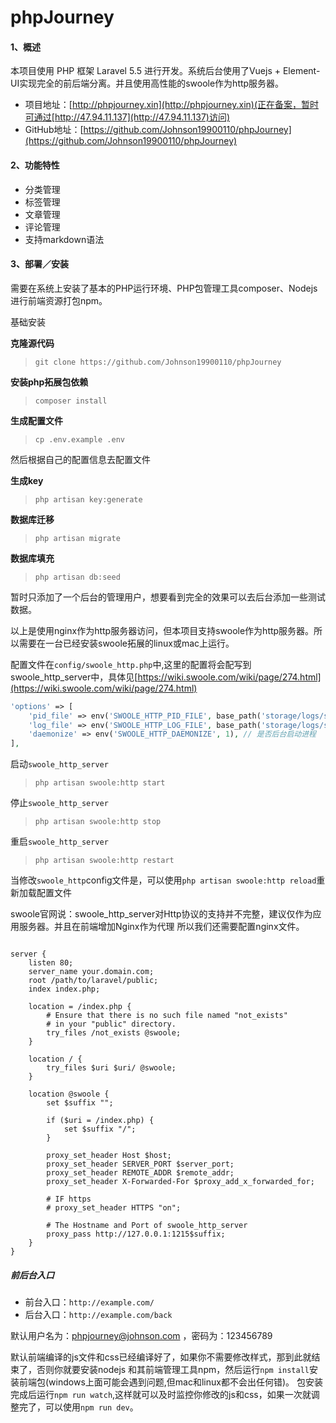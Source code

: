 # phpJourney
#### 1、概述
本项目使用 PHP 框架 Laravel 5.5 进行开发。系统后台使用了Vuejs + Element-UI实现完全的前后端分离。并且使用高性能的swoole作为http服务器。
*    项目地址：[http://phpjourney.xin](http://phpjourney.xin)(正在备案，暂时可通过[http://47.94.11.137](http://47.94.11.137)访问)
*    GitHub地址：[https://github.com/Johnson19900110/phpJourney](https://github.com/Johnson19900110/phpJourney)
#### 2、功能特性
*   分类管理
*   标签管理
*   文章管理
*   评论管理
*   支持markdown语法
#### 3、部署／安装
需要在系统上安装了基本的PHP运行环境、PHP包管理工具composer、Nodejs进行前端资源打包npm。

基础安装

**克隆源代码**
> `git clone https://github.com/Johnson19900110/phpJourney`

**安装php拓展包依赖**
> `composer install`

**生成配置文件**
> `cp .env.example .env`

然后根据自己的配置信息去配置文件

**生成key**
> `php artisan key:generate`

**数据库迁移**
> `php artisan migrate`

**数据库填充**
> `php artisan db:seed`

暂时只添加了一个后台的管理用户，想要看到完全的效果可以去后台添加一些测试数据。

以上是使用nginx作为http服务器访问，但本项目支持swoole作为http服务器。所以需要在一台已经安装swoole拓展的linux或mac上运行。

配置文件在`config/swoole_http.php`中,这里的配置将会配写到swoole_http_server中，具体见[https://wiki.swoole.com/wiki/page/274.html](https://wiki.swoole.com/wiki/page/274.html)
```php
'options' => [
    'pid_file' => env('SWOOLE_HTTP_PID_FILE', base_path('storage/logs/swoole_http.pid')),
    'log_file' => env('SWOOLE_HTTP_LOG_FILE', base_path('storage/logs/swoole_http.log')),
    'daemonize' => env('SWOOLE_HTTP_DAEMONIZE', 1), // 是否后台启动进程
],
```

启动`swoole_http_server`
> `php artisan swoole:http start`

停止`swoole_http_server`
> `php artisan swoole:http stop`

重启`swoole_http_server`
> `php artisan swoole:http restart`

当修改`swoole_http`config文件是，可以使用`php artisan swoole:http reload`重新加载配置文件

swoole官网说：swoole_http_server对Http协议的支持并不完整，建议仅作为应用服务器。并且在前端增加Nginx作为代理
所以我们还需要配置nginx文件。
```nginx

server {
    listen 80;
    server_name your.domain.com;
    root /path/to/laravel/public;
    index index.php;

    location = /index.php {
        # Ensure that there is no such file named "not_exists"
        # in your "public" directory.
        try_files /not_exists @swoole;
    }

    location / {
        try_files $uri $uri/ @swoole;
    }

    location @swoole {
        set $suffix "";

        if ($uri = /index.php) {
            set $suffix "/";
        }

        proxy_set_header Host $host;
        proxy_set_header SERVER_PORT $server_port;
        proxy_set_header REMOTE_ADDR $remote_addr;
        proxy_set_header X-Forwarded-For $proxy_add_x_forwarded_for;

        # IF https
        # proxy_set_header HTTPS "on";
        
        # The Hostname and Port of swoole_http_server
        proxy_pass http://127.0.0.1:1215$suffix;
    }
}
```

##### 前后台入口
* 前台入口：`http://example.com/`
* 后台入口：`http://example.com/back`

默认用户名为：phpjourney@johnson.com ，密码为：123456789

默认前端编译的js文件和css已经编译好了，如果你不需要修改样式，那到此就结束了，否则你就要安装nodejs
和其前端管理工具npm，然后运行`npm install`安装前端包(windows上面可能会遇到问题,但mac和linux都不会出任何错)。
包安装完成后运行`npm run watch`,这样就可以及时监控你修改的js和css，如果一次就调整完了，可以使用`npm run dev`。
